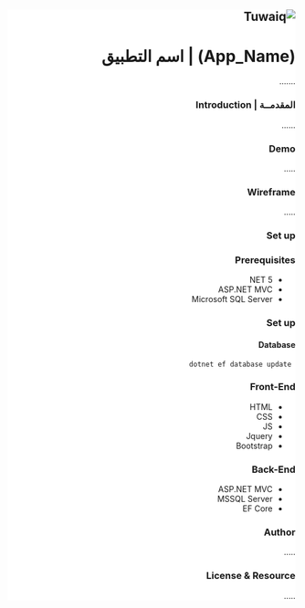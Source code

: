 <div dir="rtl" align="right" style="background:white">

![Tuwaiq](https://tuwaiq.codes/assets/images/logo.svg)
----

# (App_Name) | اسم التطبيق
  .......
### المقدمــة | Introduction 
 ......
### Demo  
 .....
### Wireframe  
 .....   
### Set up  
### Prerequisites
- NET 5 
- ASP.NET MVC
- Microsoft SQL Server 
### Set up  
 #### Database
 ``` dotnet ef database update```
### Front-End  
 - HTML
 - CSS
 - JS
 - Jquery
 - Bootstrap 
### Back-End 
 - ASP.NET MVC
 - MSSQL Server
 - EF Core


### Author
 ..... 
### License & Resource
 .....
  
</div>
